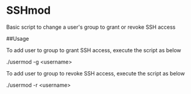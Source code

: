 # SSHmod
Basic script to change a user's group to grant or revoke SSH access

##Usage

To add user to group to grant SSH access, execute the script as below

./usermod -g \<username\>

To add user to group to revoke SSH access, execute the script as below

./usermod -r \<username\>

